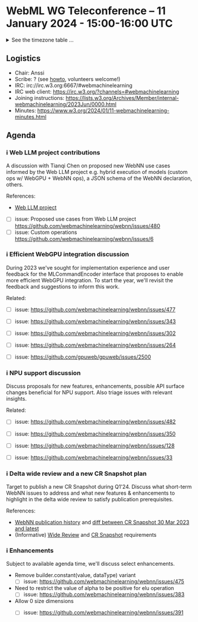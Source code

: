# WebML WG Teleconference – 11 January 2024 - 15:00-16:00 UTC

<details><summary>See the timezone table ...</summary>
<table>
<tr><td> San Francisco (U.S.A. - California) <td> Thu, 11 January 2024 <td> 07:00 <td> UTC-8 hours
<tr><td> Boston (U.S.A. - Massachusetts) <td> Thu, 11 January 2024 <td> 10:00 <td> UTC-5 hours
<tr><td> London (United Kingdom - England) <td> Thu, 11 January 2024 <td> 15:00 <td> UTC+0 hours (adjusted for DST)
<tr><td> Berlin (Germany) <td> Thu, 11 January 2024 <td> 16:00 <td> UTC+1 hours (adjusted for DST)
<tr><td> Helsinki (Finland) <td> Thu, 11 January 2024 <td> 17:00 <td> UTC+2 hours (adjusted for DST)
<tr><td> Shanghai (China) <td> Thu, 11 January 2024 <td> 23:00 <td> UTC+8 hours (adjusted for DST)
<tr><td> Tokyo (Japan) <td> Fri, January 2024 <td> 00:00 <td> UTC+9 hours (adjusted for DST)
<tr><td> Corresponding UTC (GMT) <td> Thu, 11 January 2024 <td colspan=2> 15:00 UTC
</table>

Other locations: https://www.timeanddate.com/worldclock/fixedtime.html?iso=20240111T15
</details>

## Logistics

* Chair: Anssi
* Scribe: ? (see [howto](https://github.com/webmachinelearning/meetings/blob/main/scribe-howto.md), volunteers welcome!)
* IRC: irc://irc.w3.org:6667/#webmachinelearning
* IRC web client: https://irc.w3.org/?channels=#webmachinelearning
* Joining instructions: https://lists.w3.org/Archives/Member/internal-webmachinelearning/2023Jun/0000.html
* Minutes: https://www.w3.org/2024/01/11-webmachinelearning-minutes.html

## Agenda

### ℹ️ Web LLM project contributions

A discussion with Tianqi Chen on proposed new WebNN use cases informed by the Web LLM project e.g. hybrid execution of models (custom ops w/ WebGPU + WebNN ops), a JSON schema of the WebNN declaration, others.

References:
- [Web LLM project](https://webllm.mlc.ai/)
- [ ] issue: Proposed use cases from Web LLM project https://github.com/webmachinelearning/webnn/issues/480
- [ ] issue: Custom operations https://github.com/webmachinelearning/webnn/issues/6

### ℹ️ Efficient WebGPU integration discussion

During 2023 we've sought for implementation experience and user feedback for the MLCommandEncoder interface that proposes to enable more efficient WebGPU integration. To start the year, we'll revisit the feedback and suggestions to inform this work.

Related:
- [ ] issue: https://github.com/webmachinelearning/webnn/issues/477
- [ ] issue: https://github.com/webmachinelearning/webnn/issues/343
- [ ] issue: https://github.com/webmachinelearning/webnn/issues/302
- [ ] issue: https://github.com/webmachinelearning/webnn/issues/264
- [ ] issue: https://github.com/gpuweb/gpuweb/issues/2500


### ℹ️ NPU support discussion

Discuss proposals for new features, enhancements, possible API surface changes beneficial for NPU support. Also triage issues with relevant insights.

Related:
- [ ] issue: https://github.com/webmachinelearning/webnn/issues/482
- [ ] issue: https://github.com/webmachinelearning/webnn/issues/350
- [ ] issue: https://github.com/webmachinelearning/webnn/issues/128
- [ ] issue: https://github.com/webmachinelearning/webnn/issues/33


### ℹ️ Delta wide review and a new CR Snapshot plan

Target to publish a new CR Snapshot during Q1'24. Discuss what short-term WebNN issues to address and what new features & enhancements to highlight in the delta wide review to satisfy publication prerequisites.

References:
- [WebNN publication history](https://www.w3.org/standards/history/webnn/) and [diff between CR Snapshot 30 Mar 2023 and latest](https://services.w3.org/htmldiff?doc1=https%3A%2F%2Fwww.w3.org%2FTR%2F2023%2FCR-webnn-20230330%2F&doc2=https%3A%2F%2Fwww.w3.org%2FTR%2Fwebnn%2F)
- (Informative) [Wide Review](https://www.w3.org/2023/Process-20231103/#wide-review) and [CR Snapshot](https://www.w3.org/2023/Process-20231103/#publishing-crrs) requirements

### ℹ️ Enhancements

Subject to available agenda time, we'll discuss select enhancements.

- Remove builder.constant(value, dataType) variant
  - [ ] issue: https://github.com/webmachinelearning/webnn/issues/475

- Need to restrict the value of alpha to be positive for elu operation
  - [ ] issue: https://github.com/webmachinelearning/webnn/issues/383

- Allow 0 size dimensions
  - [ ] issue: https://github.com/webmachinelearning/webnn/issues/391


